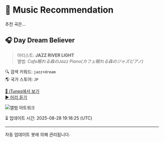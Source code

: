 
# 🎵 Music Recommendation

추천 곡은...

## 🎧 Day Dream Believer  
> 아티스트: **JAZZ RIVER LIGHT**  
> 앨범: _Cafe眠れる森のJazz Piano(カフェ眠れる森のジャズピアノ)_  

🔍 검색 키워드: `jazz+dream`  
🌎 국가 스토어: `JP`

[🔗 iTunes에서 보기](https://music.apple.com/jp/album/day-dream-believer/539925905?i=539926048&uo=4)  
[▶️ 미리 듣기](https://audio-ssl.itunes.apple.com/itunes-assets/AudioPreview115/v4/e5/4f/27/e54f27dd-fffd-8757-9de7-78a8140a00b2/mzaf_3952849725832440159.plus.aac.p.m4a)

![앨범 아트워크](https://is1-ssl.mzstatic.com/image/thumb/Music114/v4/d0/3b/56/d03b5622-0927-e61e-1344-6e437b404b6b/Cafe-E.jpg/100x100bb.jpg)

⏳ 업데이트 시간: 2025-08-28 19:18:25 (UTC)

---
자동 업데이트 봇에 의해 관리됩니다.
